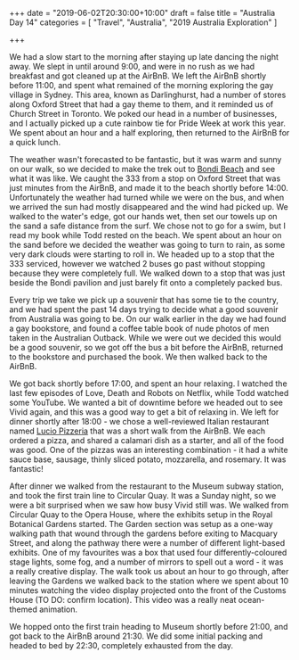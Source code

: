 +++
date = "2019-06-02T20:30:00+10:00"
draft = false
title = "Australia Day 14"
categories = [ "Travel", "Australia", "2019 Australia Exploration" ]

+++

We had a slow start to the morning after staying up late dancing the night away. We slept in until around 9:00, and were in no rush as we had breakfast and got cleaned up at the AirBnB. We left the AirBnB shortly before 11:00, and spent what remained of the morning exploring the gay village in Sydney. This area, known as Darlinghurst, had a number of stores along Oxford Street that had a gay theme to them, and it reminded us of Church Street in Toronto. We poked our head in a number of businesses, and I actually picked up a cute rainbow tie for Pride Week at work this year. We spent about an hour and a half exploring, then returned to the AirBnB for a quick lunch.

The weather wasn't forecasted to be fantastic, but it was warm and sunny on our walk, so we decided to make the trek out to [Bondi Beach](https://www.bondivillage.com/) and see what it was like. We caught the 333 from a stop on Oxford Street that was just minutes from the AirBnB, and made it to the beach shortly before 14:00. Unfortunately the weather had turned while we were on the bus, and when we arrived the sun had mostly disappeared and the wind had picked up. We walked to the water's edge, got our hands wet, then set our towels up on the sand a safe distance from the surf. We chose not to go for a swim, but I read my book while Todd rested on the beach. We spent about an hour on the sand before we decided the weather was going to turn to rain, as some very dark clouds were starting to roll in. We headed up to a stop that the 333 serviced, however we watched 2 buses go past without stopping because they were completely full. We walked down to a stop that was just beside the Bondi pavilion and just barely fit onto a completely packed bus.

Every trip we take we pick up a souvenir that has some tie to the country, and we had spent the past 14 days trying to decide what a good souvenir from Australia was going to be. On our walk earlier in the day we had found a gay bookstore, and found a coffee table book of nude photos of men taken in the Australian Outback. While we were out we decided this would be a good souvenir, so we got off the bus a bit before the AirBnB, returned to the bookstore and purchased the book. We then walked back to the AirBnB.

We got back shortly before 17:00, and spent an hour relaxing. I watched the last few episodes of Love, Death and Robots on Netflix, while Todd watched some YouTube. We wanted a bit of downtime before we headed out to see Vivid again, and this was a good way to get a bit of relaxing in. We left for dinner shortly after 18:00 - we chose a well-reviewed Italian restaurant named [Lucio Pizzeria](https://luciopizzeria.com.au/) that was a short walk from the AirBnB. We each ordered a pizza, and shared a calamari dish as a starter, and all of the food was good. One of the pizzas was an interesting combination - it had a white sauce base, sausage, thinly sliced potato, mozzarella, and rosemary. It was fantastic!

After dinner we walked from the restaurant to the Museum subway station, and took the first train line to Circular Quay. It was a Sunday night, so we were a bit surprised when we saw how busy Vivid still was. We walked from Circular Quay to the Opera House, where the exhibits setup in the Royal Botanical Gardens started. The Garden section was setup as a one-way walking path that wound through the gardens before exiting to Macquary Street, and along the pathway there were a number of different light-based exhibits. One of my favourites was a box that used four differently-coloured stage lights, some fog, and a number of mirrors to spell out a word - it was a really creative display. The walk took us about an hour to go through, after leaving the Gardens we walked back to the station where we spent about 10 minutes watching the video display projected onto the front of the Customs House (TO DO: confirm location). This video was a really neat ocean-themed animation.

We hopped onto the first train heading to Museum shortly before 21:00, and got back to the AirBnB around 21:30. We did some initial packing and headed to bed by 22:30, completely exhausted from the day.

